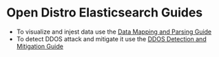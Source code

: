 # Open Distro Elasticsearch Guides

- To visualize and injest data use the [Data Mapping and Parsing Guide](/udp_data_mapping_and_parsing_pipeline.md)
- To detect DDOS attack and mitigate it use the [DDOS Detection and Mitigation Guide](ddos_detection_and_mitigation_pipeline.md)
